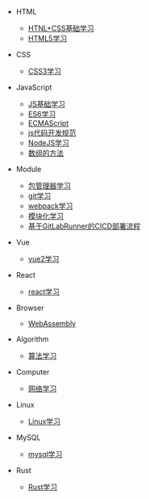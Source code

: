 * HTML
    * [HTNL+CSS基础学习](HTML/HTNL+CSS基础学习.md)
    * [HTML5学习](HTML/HTML5学习.md)

* CSS
    * [CSS3学习](CSS/CSS3学习.md)

* JavaScript
    * [JS基础学习](JavaScript/JS基础学习.md)
    * [ES6学习](JavaScript/ES6学习.md)
    * [ECMAScript](JavaScript/ECMAScript.md)
    * [js代码开发规范](JavaScript/js代码开发规范.md)
    * [NodeJS学习](JavaScript/NodeJS学习.md)
    * [数组的方法](JavaScript/数组的方法.md)

* Module
    * [包管理器学习](Module/包管理器学习.md)
    * [git学习](Module/git学习.md)
    * [webpack学习](Module/webpack学习.md)
    * [模块化学习](Module/模块化学习.md)
    * [基于GitLabRunner的CICD部署流程](Module/基于GitLabRunner的CICD部署流程.md)

* Vue
    * [vue2学习](Vue/vue2学习.md)

* React
    * [react学习](React/react学习.md)

* Browser
    * [WebAssembly](Browser/WebAssembly.md)

* Algorithm
    * [算法学习](Algorithm/算法学习.md)

* Computer
    * [网络学习](Computer/网络学习.md)

* Linux
    * [Linux学习](Linux/Linux学习.md)

* MySQL
    * [mysql学习](MySQL/mysql学习.md)

* Rust
    * [Rust学习](Rust/Rust学习.md)
